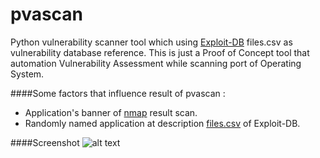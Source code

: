 # pvascan
Python vulnerability scanner tool which using [Exploit-DB][edb] files.csv as vulnerability database reference. 
This is just a Proof of Concept tool that automation Vulnerability Assessment while scanning port of Operating System.

####Some factors that influence result of pvascan :
* Application's banner of [nmap][nmp] result scan.
* Randomly named application at description [files.csv][csv] of Exploit-DB.

####Screenshot
![alt text][sc1]

[edb]: https://www.exploit-db.com/
[nmp]: https://nmap.org/
[csv]: https://raw.githubusercontent.com/offensive-security/exploit-database/master/files.csv
[sc1]: https://lh3.googleusercontent.com/-XI1h_Hz0pxE/Vk6aeU-TtZI/AAAAAAAAB_o/-vxsiDiNa3k/h409/pvascan.png "pvascan"
